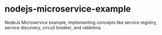 # nodejs-microservice-example
NodeJs Microservice example, implementing concepts like service registry, service discovery, circuit breaker, and rabbitmq
